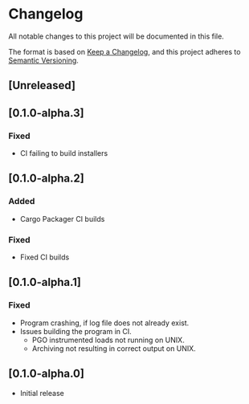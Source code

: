 # Changelog

All notable changes to this project will be documented in this file.

The format is based on [Keep a Changelog](https://keepachangelog.com/en/1.1.0/),
and this project adheres to [Semantic Versioning](https://semver.org/spec/v2.0.0.html).

## [Unreleased]

## [0.1.0-alpha.3]

### Fixed

- CI failing to build installers

## [0.1.0-alpha.2]

### Added

- Cargo Packager CI builds

### Fixed

- Fixed CI builds

## [0.1.0-alpha.1]

### Fixed

- Program crashing, if log file does not already exist.
- Issues building the program in CI.
  - PGO instrumented loads not running on UNIX.
  - Archiving not resulting in correct output on UNIX.

## [0.1.0-alpha.0]

- Initial release
